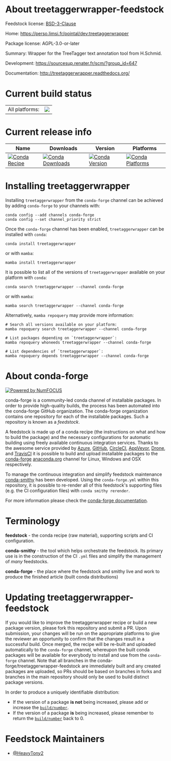 About treetaggerwrapper-feedstock
=================================

Feedstock license: [BSD-3-Clause](https://github.com/conda-forge/treetaggerwrapper-feedstock/blob/main/LICENSE.txt)

Home: https://perso.limsi.fr/pointal/dev:treetaggerwrapper

Package license: AGPL-3.0-or-later

Summary: Wrapper for the TreeTagger text annotation tool from H.Schmid.

Development: https://sourcesup.renater.fr/scm/?group_id=647

Documentation: http://treetaggerwrapper.readthedocs.org/

Current build status
====================


<table><tr><td>All platforms:</td>
    <td>
      <a href="https://dev.azure.com/conda-forge/feedstock-builds/_build/latest?definitionId=15107&branchName=main">
        <img src="https://dev.azure.com/conda-forge/feedstock-builds/_apis/build/status/treetaggerwrapper-feedstock?branchName=main">
      </a>
    </td>
  </tr>
</table>

Current release info
====================

| Name | Downloads | Version | Platforms |
| --- | --- | --- | --- |
| [![Conda Recipe](https://img.shields.io/badge/recipe-treetaggerwrapper-green.svg)](https://anaconda.org/conda-forge/treetaggerwrapper) | [![Conda Downloads](https://img.shields.io/conda/dn/conda-forge/treetaggerwrapper.svg)](https://anaconda.org/conda-forge/treetaggerwrapper) | [![Conda Version](https://img.shields.io/conda/vn/conda-forge/treetaggerwrapper.svg)](https://anaconda.org/conda-forge/treetaggerwrapper) | [![Conda Platforms](https://img.shields.io/conda/pn/conda-forge/treetaggerwrapper.svg)](https://anaconda.org/conda-forge/treetaggerwrapper) |

Installing treetaggerwrapper
============================

Installing `treetaggerwrapper` from the `conda-forge` channel can be achieved by adding `conda-forge` to your channels with:

```
conda config --add channels conda-forge
conda config --set channel_priority strict
```

Once the `conda-forge` channel has been enabled, `treetaggerwrapper` can be installed with `conda`:

```
conda install treetaggerwrapper
```

or with `mamba`:

```
mamba install treetaggerwrapper
```

It is possible to list all of the versions of `treetaggerwrapper` available on your platform with `conda`:

```
conda search treetaggerwrapper --channel conda-forge
```

or with `mamba`:

```
mamba search treetaggerwrapper --channel conda-forge
```

Alternatively, `mamba repoquery` may provide more information:

```
# Search all versions available on your platform:
mamba repoquery search treetaggerwrapper --channel conda-forge

# List packages depending on `treetaggerwrapper`:
mamba repoquery whoneeds treetaggerwrapper --channel conda-forge

# List dependencies of `treetaggerwrapper`:
mamba repoquery depends treetaggerwrapper --channel conda-forge
```


About conda-forge
=================

[![Powered by
NumFOCUS](https://img.shields.io/badge/powered%20by-NumFOCUS-orange.svg?style=flat&colorA=E1523D&colorB=007D8A)](https://numfocus.org)

conda-forge is a community-led conda channel of installable packages.
In order to provide high-quality builds, the process has been automated into the
conda-forge GitHub organization. The conda-forge organization contains one repository
for each of the installable packages. Such a repository is known as a *feedstock*.

A feedstock is made up of a conda recipe (the instructions on what and how to build
the package) and the necessary configurations for automatic building using freely
available continuous integration services. Thanks to the awesome service provided by
[Azure](https://azure.microsoft.com/en-us/services/devops/), [GitHub](https://github.com/),
[CircleCI](https://circleci.com/), [AppVeyor](https://www.appveyor.com/),
[Drone](https://cloud.drone.io/welcome), and [TravisCI](https://travis-ci.com/)
it is possible to build and upload installable packages to the
[conda-forge](https://anaconda.org/conda-forge) [anaconda.org](https://anaconda.org/)
channel for Linux, Windows and OSX respectively.

To manage the continuous integration and simplify feedstock maintenance
[conda-smithy](https://github.com/conda-forge/conda-smithy) has been developed.
Using the ``conda-forge.yml`` within this repository, it is possible to re-render all of
this feedstock's supporting files (e.g. the CI configuration files) with ``conda smithy rerender``.

For more information please check the [conda-forge documentation](https://conda-forge.org/docs/).

Terminology
===========

**feedstock** - the conda recipe (raw material), supporting scripts and CI configuration.

**conda-smithy** - the tool which helps orchestrate the feedstock.
                   Its primary use is in the construction of the CI ``.yml`` files
                   and simplify the management of *many* feedstocks.

**conda-forge** - the place where the feedstock and smithy live and work to
                  produce the finished article (built conda distributions)


Updating treetaggerwrapper-feedstock
====================================

If you would like to improve the treetaggerwrapper recipe or build a new
package version, please fork this repository and submit a PR. Upon submission,
your changes will be run on the appropriate platforms to give the reviewer an
opportunity to confirm that the changes result in a successful build. Once
merged, the recipe will be re-built and uploaded automatically to the
`conda-forge` channel, whereupon the built conda packages will be available for
everybody to install and use from the `conda-forge` channel.
Note that all branches in the conda-forge/treetaggerwrapper-feedstock are
immediately built and any created packages are uploaded, so PRs should be based
on branches in forks and branches in the main repository should only be used to
build distinct package versions.

In order to produce a uniquely identifiable distribution:
 * If the version of a package **is not** being increased, please add or increase
   the [``build/number``](https://docs.conda.io/projects/conda-build/en/latest/resources/define-metadata.html#build-number-and-string).
 * If the version of a package **is** being increased, please remember to return
   the [``build/number``](https://docs.conda.io/projects/conda-build/en/latest/resources/define-metadata.html#build-number-and-string)
   back to 0.

Feedstock Maintainers
=====================

* [@HeavyTony2](https://github.com/HeavyTony2/)

